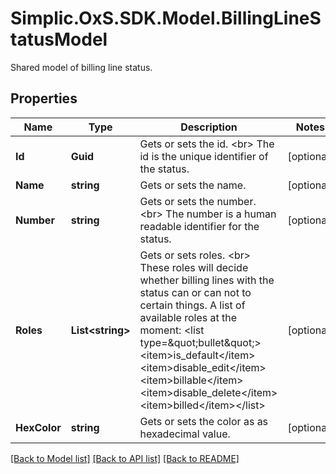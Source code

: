 # Simplic.OxS.SDK.Model.BillingLineStatusModel
Shared model of billing line status.

## Properties

Name | Type | Description | Notes
------------ | ------------- | ------------- | -------------
**Id** | **Guid** | Gets or sets the id.  &lt;br&gt;  The id is the unique identifier of the status.   | [optional] 
**Name** | **string** | Gets or sets the name. | [optional] 
**Number** | **string** | Gets or sets the number.  &lt;br&gt;  The number is a human readable identifier for the status.   | [optional] 
**Roles** | **List&lt;string&gt;** | Gets or sets roles.  &lt;br&gt;  These roles will decide whether billing lines with the status can or can not to certain things.    A list of available roles at the moment:  &lt;list type&#x3D;\&quot;bullet\&quot;&gt;&lt;item&gt;is_default&lt;/item&gt;&lt;item&gt;disable_edit&lt;/item&gt;&lt;item&gt;billable&lt;/item&gt;&lt;item&gt;disable_delete&lt;/item&gt;&lt;item&gt;billed&lt;/item&gt;&lt;/list&gt; | [optional] 
**HexColor** | **string** | Gets or sets the color as as hexadecimal value. | [optional] 

[[Back to Model list]](../README.md#documentation-for-models) [[Back to API list]](../README.md#documentation-for-api-endpoints) [[Back to README]](../README.md)

